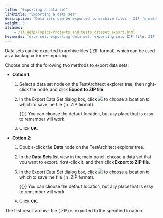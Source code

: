 ```yaml
--- 
title: "Exporting a data set"
linktitle: "Exporting a data set"
description: "Data sets can be exported to archive files (.ZIP format), which can be used as a backup or for re-importing."
weight: 3
aliases: 
    - /TA_Help/Topics/Projects_and_tests_dataset_export.html
keywords: "data set, exporting data set, exporting into ZIP file, ZIP file"
---
```


Data sets can be exported to archive files \(.ZIP format\), which can be used as a backup or for re-importing.

Choose one of the following two methods to export data sets:

-   **Option 1**:

    1.  Select a data set node on the TestArchitect explorer tree, then right-click the node, and click **Export to ZIP file**.

    2.  In the Export Data Set dialog box, click ![](/images/TA_Help/Images/btn.browse-ellipsis.01.png) to choose a location to which to save the file \(in .ZIP format\).

        {{<tip>}} You can choose the default location, but any place that is easy to remember will work.

    3.  Click **OK**.

-   **Option 2**:

    1.  Double-click the **Data** node on the TestArchitect explorer tree.

    2.  In the **Data Sets** list view in the main panel, choose a data set that you want to export, right-click it, and then click **Export to ZIP file**.

    3.  In the Export Data Set dialog box, click ![](/images/TA_Help/Images/btn.browse-ellipsis.01.png) to choose a location to which to save the file \(in .ZIP format\).

        {{<tip>}} You can choose the default location, but any place that is easy to remember will work.

    4.  Click **OK**.


The test result archive file \(.ZIP\) is exported to the specified location.




